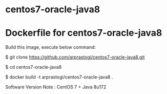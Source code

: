 # centos7-oracle-java8
# Dockerfile for centos7-oracle-java8

Build this image, execute below command:

$ git clone https://github.com/arprastogi/centos7-oracle-java8.git

$ cd centos7-oracle-java8

$ docker build -t arprastogi/centos7-oracle-java8 .

Software Version Note : CentOS	7	+ Java	8u172
